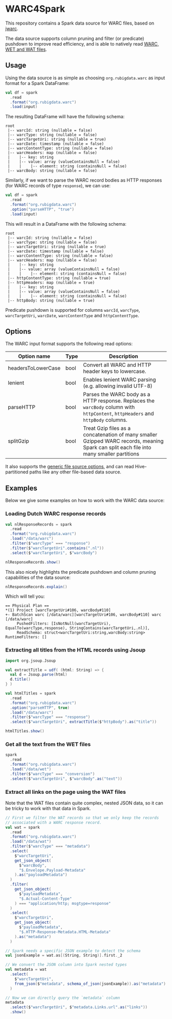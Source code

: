 # WARC4Spark

This repository contains a Spark data source for WARC files, based on [jwarc](https://github.com/iipc/jwarc).

The data source supports column pruning and filter (or predicate) pushdown to improve read efficiency, and is able to natively read [WARC, WET and WAT files](https://commoncrawl.org/blog/web-archiving-file-formats-explained).

## Usage

Using the data source is as simple as choosing `org.rubigdata.warc` as input format for a Spark DataFrame:

```scala
val df = spark
  .read
  .format("org.rubigdata.warc")
  .load(input)
```

The resulting DataFrame will have the following schema:

```
root
 |-- warcId: string (nullable = false)
 |-- warcType: string (nullable = false)
 |-- warcTargetUri: string (nullable = true)
 |-- warcDate: timestamp (nullable = false)
 |-- warcContentType: string (nullable = false)
 |-- warcHeaders: map (nullable = false)
 |    |-- key: string
 |    |-- value: array (valueContainsNull = false)
 |    |    |-- element: string (containsNull = false)
 |-- warcBody: string (nullable = false)
```

Similarly, if we want to parse the WARC record bodies as HTTP responses (for WARC records of type `response`), we can use:

```scala
val df = spark
  .read
  .format("org.rubigdata.warc")
  .option("parseHTTP", "true")
  .load(input)
```

This will result in a DataFrame with the following schema:

```
root
 |-- warcId: string (nullable = false)
 |-- warcType: string (nullable = false)
 |-- warcTargetUri: string (nullable = true)
 |-- warcDate: timestamp (nullable = false)
 |-- warcContentType: string (nullable = false)
 |-- warcHeaders: map (nullable = false)
 |    |-- key: string
 |    |-- value: array (valueContainsNull = false)
 |    |    |-- element: string (containsNull = false)
 |-- httpContentType: string (nullable = true)
 |-- httpHeaders: map (nullable = true)
 |    |-- key: string
 |    |-- value: array (valueContainsNull = false)
 |    |    |-- element: string (containsNull = false)
 |-- httpBody: string (nullable = true)
```

Predicate pushdown is supported for columns `warcId`, `warcType`, `warcTargetUri`, `warcDate`, `warcContentType` and `httpContentType`.

## Options

The WARC input format supports the following read options:

| Option name        | Type   | Description                                                                                                                              |
|--------------------|--------|------------------------------------------------------------------------------------------------------------------------------------------|
| headersToLowerCase | bool   | Convert all WARC and HTTP header keys to lowercase.                                                                                      |
| lenient            | bool   | Enables lenient WARC parsing (e.g. allowing invalid UTF-8)                                                                               |
| parseHTTP          | bool   | Parses the WARC body as a HTTP response. Replaces the `warcBody` column with `httpContent`, `httpHeaders` and `httpBody` columns.        |
| splitGzip          | bool   | Treat Gzip files as a concatenation of many smaller Gzipped WARC records, meaning Spark can split each file into many smaller partitions |

It also supports the [generic file source options](https://spark.apache.org/docs/latest/sql-data-sources-generic-options.html), and can read Hive-partitioned paths like any other file-based data source.

## Examples

Below we give some examples on how to work with the WARC data source:

### Loading Dutch WARC response records

```scala
val nlResponseRecords = spark
  .read
  .format("org.rubigdata.warc")
  .load("/data/warc")
  .filter($"warcType" === "response")
  .filter($"warcTargetUri".contains(".nl"))
  .select($"warcTargetUri", $"warcBody")

nlResponseRecords.show()
```

This also nicely highlights the predicate pushdown and column pruning capabilities of the data source:

```scala
nlResponseRecords.explain()
```

Which will tell you:

```
== Physical Plan ==
*(1) Project [warcTargetUri#106, warcBody#110]
+- BatchScan warc [/data/warc][warcTargetUri#106, warcBody#110] warc [/data/warc]
     PushedFilters: [IsNotNull(warcTargetUri), EqualTo(warcType,response), StringContains(warcTargetUri,.nl)],
     ReadSchema: struct<warcTargetUri:string,warcBody:string> RuntimeFilters: []
```

### Extracting all titles from the HTML records using Jsoup

```scala
import org.jsoup.Jsoup

val extractTitle = udf( (html: String) => {
  val d = Jsoup.parse(html)
  d.title()
} )

val htmlTitles = spark
  .read
  .format("org.rubigdata.warc")
  .option("parseHTTP", true)
  .load("/data/warc")
  .filter($"warcType" === "response")
  .select($"warcTargetUri", extractTitle($"httpBody").as("title"))

htmlTitles.show()
```

### Get all the text from the WET files

```scala
spark
  .read
  .format("org.rubigdata.warc")
  .load("/data/wet")
  .filter($"warcType" === "conversion")
  .select($"warcTargetUri", $"warcBody".as("text"))
```

### Extract all links on the page using the WAT files

Note that the WAT files contain quite complex, nested JSON data, so it can be tricky to work with that data in Spark.

```scala
// First we filter the WAT records so that we only keep the records
// associated with a WARC response record.
val wat = spark
  .read
  .format("org.rubigdata.warc")
  .load("/data/wat")
  .filter($"warcType" === "metadata")
  .select(
    $"warcTargetUri",
    get_json_object(
      $"warcBody",
      "$.Envelope.Payload-Metadata"
    ).as("payloadMetadata")
  )
  .filter(
    get_json_object(
      $"payloadMetadata",
      "$.Actual-Content-Type"
    ) === "application/http; msgtype=response"
  )
  .select(
    $"warcTargetUri",
    get_json_object(
      $"payloadMetadata",
      "$.HTTP-Response-Metadata.HTML-Metadata"
    ).as("metadata")
  )

// Spark needs a specific JSON example to detect the schema
val jsonExample = wat.as[(String, String)].first._2

// We convert the JSON column into Spark nested types
val metadata = wat
  .select(
    $"warcTargetUri",
    from_json($"metadata", schema_of_json(jsonExample)).as("metadata")
  )

// Now we can directly query the `metadata` column
metadata
  .select($"warcTargetUri", $"metadata.Links.url".as("links"))
  .show()
```
